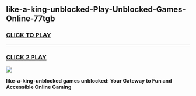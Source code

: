 
## like-a-king-unblocked-Play-Unblocked-Games-Online-77tgb
<h3>
<a href="https://premium76.site?title=like-a-king-unblocked&ref=25A">CLICK TO PLAY</a></h3>
<hr>

<h3>
<a href="https://premium76.site?title=like-a-king-unblocked&ref=25A">CLICK 2 PLAY</a>
  
</h3>

<a href="https://premium76.site?title=like-a-king-unblocked&ref=25A"><img src="https://clearcache.store/games.png"></a>


**like-a-king-unblocked games unblocked: Your Gateway to Fun and Accessible Online Gaming**
